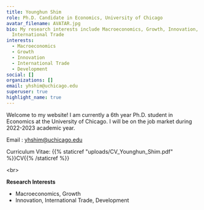 ```yaml
---
title: Younghun Shim
role: Ph.D. Candidate in Economics, University of Chicago
avatar_filename: AVATAR.jpg
bio: My research interests include Macroeconomics, Growth, Innovation, and
  International Trade
interests:
  - Macroeconomics
  - Growth
  - Innovation
  - International Trade
  - Development
social: []
organizations: []
email: yhshim@uchicago.edu
superuser: true
highlight_name: true
---
```

<meta name=theme-color content="#2962ff">

Welcome to my website! I am currently a 6th year Ph.D. student in Economics at the University of Chicago. I will be on the job market during 2022-2023 academic year.

Email : <font color="#5040ae">yhshim@uchicago.edu </font>

Curriculum Vitae: {{% staticref "uploads/CV_Younghun_Shim.pdf" %}}CV{{% /staticref %}}

<﻿br>

**R﻿esearch Interests**

<ul><li>M﻿acroeconomics, Growth </li>

<li>Innovation, International Trade, Development </li> </ul>